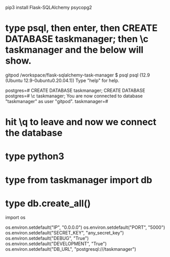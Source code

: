 pip3 install Flask-SQLAlchemy psycopg2

# type psql, then enter, then CREATE DATABASE taskmanager; then \c taskmanager and the below will show. 

gitpod /workspace/flask-sqlalchemy-task-manager $ psql
psql (12.9 (Ubuntu 12.9-0ubuntu0.20.04.1))
Type "help" for help.

postgres=# CREATE DATABASE taskmanager;
CREATE DATABASE
postgres=# \c taskmanager;
You are now connected to database "taskmanager" as user "gitpod".
taskmanager=# 

# hit \q to leave and now we connect the database
# type python3 
# type from taskmanager import db
# type db.create_all()











import os

os.environ.setdefault("IP", "0.0.0.0")
os.environ.setdefault("PORT", "5000")
os.environ.setdefault("SECRET_KEY", "any_secret_key")
os.environ.setdefault("DEBUG", "True")
os.environ.setdefault("DEVELOPMENT", "True")
os.environ.setdefault("DB_URL", "postgresql:///taskmanager")